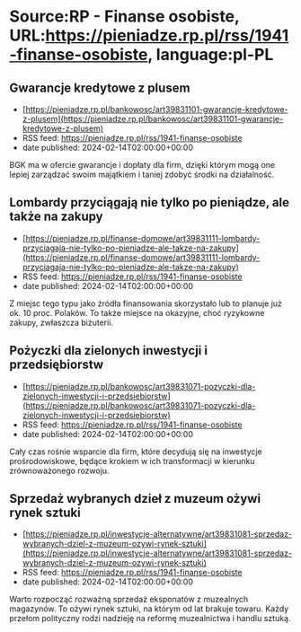 # Source:RP - Finanse osobiste, URL:https://pieniadze.rp.pl/rss/1941-finanse-osobiste, language:pl-PL

## Gwarancje kredytowe z plusem
 - [https://pieniadze.rp.pl/bankowosc/art39831101-gwarancje-kredytowe-z-plusem](https://pieniadze.rp.pl/bankowosc/art39831101-gwarancje-kredytowe-z-plusem)
 - RSS feed: https://pieniadze.rp.pl/rss/1941-finanse-osobiste
 - date published: 2024-02-14T02:00:00+00:00

BGK ma w ofercie gwarancje i dopłaty dla firm, dzięki którym mogą one lepiej zarządzać swoim majątkiem i taniej zdobyć środki na działalność.

## Lombardy przyciągają nie tylko po pieniądze, ale także na zakupy
 - [https://pieniadze.rp.pl/finanse-domowe/art39831111-lombardy-przyciagaja-nie-tylko-po-pieniadze-ale-takze-na-zakupy](https://pieniadze.rp.pl/finanse-domowe/art39831111-lombardy-przyciagaja-nie-tylko-po-pieniadze-ale-takze-na-zakupy)
 - RSS feed: https://pieniadze.rp.pl/rss/1941-finanse-osobiste
 - date published: 2024-02-14T02:00:00+00:00

Z miejsc tego typu jako źródła finansowania skorzystało lub to planuje już ok. 10 proc. Polaków. To także miejsce na okazyjne, choć ryzykowne zakupy, zwłaszcza biżuterii.

## Pożyczki dla zielonych inwestycji i przedsiębiorstw
 - [https://pieniadze.rp.pl/bankowosc/art39831071-pozyczki-dla-zielonych-inwestycji-i-przedsiebiorstw](https://pieniadze.rp.pl/bankowosc/art39831071-pozyczki-dla-zielonych-inwestycji-i-przedsiebiorstw)
 - RSS feed: https://pieniadze.rp.pl/rss/1941-finanse-osobiste
 - date published: 2024-02-14T02:00:00+00:00

Cały czas rośnie wsparcie dla firm, które decydują się na inwestycje prośrodowiskowe, będące krokiem w ich transformacji w kierunku zrównoważonego rozwoju.

## Sprzedaż wybranych dzieł z muzeum ożywi rynek sztuki
 - [https://pieniadze.rp.pl/inwestycje-alternatywne/art39831081-sprzedaz-wybranych-dziel-z-muzeum-ozywi-rynek-sztuki](https://pieniadze.rp.pl/inwestycje-alternatywne/art39831081-sprzedaz-wybranych-dziel-z-muzeum-ozywi-rynek-sztuki)
 - RSS feed: https://pieniadze.rp.pl/rss/1941-finanse-osobiste
 - date published: 2024-02-14T02:00:00+00:00

Warto rozpocząć rozważną sprzedaż eksponatów z muzealnych magazynów. To ożywi rynek sztuki, na którym od lat brakuje towaru. Każdy przełom polityczny rodzi nadzieję na reformę muzealnictwa i handlu sztuką.

